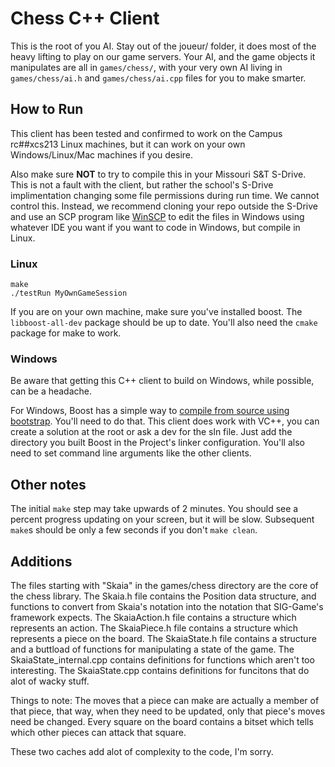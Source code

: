 # Chess C++ Client

This is the root of you AI. Stay out of the joueur/ folder, it does most of the heavy lifting to play on our game servers. Your AI, and the game objects it manipulates are all in `games/chess/`, with your very own AI living in `games/chess/ai.h` and `games/chess/ai.cpp` files for you to make smarter.

## How to Run

This client has been tested and confirmed to work on the Campus rc##xcs213 Linux machines, but it can work on your own Windows/Linux/Mac machines if you desire.

Also make sure **NOT** to try to compile this in your Missouri S&T S-Drive. This is not a fault with the client, but rather the school's S-Drive implimentation changing some file permissions during run time. We cannot control this. Instead, we recommend cloning your repo outside the S-Drive and use an SCP program like [WinSCP](https://winscp.net/eng/download.php) to edit the files in Windows using whatever IDE you want if you want to code in Windows, but compile in Linux.

### Linux

```
make
./testRun MyOwnGameSession
```

If you are on your own machine, make sure you've installed boost. The `libboost-all-dev` package should be up to date. You'll also need the `cmake` package for make to work.

### Windows

Be aware that getting this C++ client to build on Windows, while possible, can be a headache.

For Windows, Boost has a simple way to [compile from source using bootstrap](http://www.boost.org/doc/libs/1_58_0/more/getting_started/windows.html). You'll need to do that. This client does work with VC++, you can create a solution at the root or ask a dev for the sln file. Just add the directory you built Boost in the Project's linker configuration. You'll also need to set command line arguments like the other clients.

## Other notes

The initial `make` step may take upwards of 2 minutes. You should see a percent progress updating on your screen, but it will be slow. Subsequent `make`s should be only a few seconds if you don't `make clean`.

## Additions

The files starting with "Skaia" in the games/chess directory are the core of the chess library.
The Skaia.h file contains the Position data structure, and functions to convert from Skaia's notation into the notation that SIG-Game's framework expects.
The SkaiaAction.h file contains a structure which represents an action.
The SkaiaPiece.h file contains a structure which represents a piece on the board.
The SkaiaState.h file contains a structure and a buttload of functions for manipulating a state of the game.
The SkaiaState_internal.cpp contains definitions for functions which aren't too interesting.
The SkaiaState.cpp contains definitions for funcitons that do alot of wacky stuff.

Things to note:
The moves that a piece can make are actually a member of that piece, that way, when they need to be updated, only that piece's moves need be changed.
Every square on the board contains a bitset which tells which other pieces can attack that square.

These two caches add alot of complexity to the code, I'm sorry.


